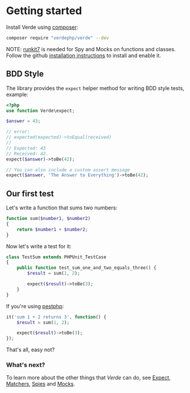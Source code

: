 # Getting started

Install Verde using [composer](https://getcomposer.org):

```sh
composer require "verdephp/verde" --dev
```

NOTE: [runkit7](https://github.com/runkit7/runkit7¬) is needed for Spy and Mocks on functions and classes. Follow the github [installation instructions](https://github.com/runkit7/runkit7#installation) to install and enable it.

## BDD Style

The library provides the `expect` helper method for writing BDD style tests, example:

```php
<?php
use function Verde\expect;

$answer = 43;

// error: 
// expected(expected)->toEqual(received)
//
// Expected: 43
// Received: 42.
expect($answer)->toBe(42);

// You can also include a custom assert message
expect($answer, 'The Answer to Everything')->toBe(42);
```

## Our first test

Let's write a function that sums two numbers:

```php
function sum($number1, $number2)
{
    return $number1 + $number2;
}
```

Now let's write a test for it:

```php
class TestSum extends PHPUnit_TestCase
{
    public function test_sum_one_and_two_equals_three() {
        $result = sum(1, 2);

        expect($result)->toBe(3);
    }
}
```

If you're using [pestphp](https://pestphp.com/):

```php
it('sum 1 + 2 returns 3', function() {
    $result = sum(1, 2);

    expect($result)->toBe(3);
});
```

That's all, easy not?

### What's next?

To learn more about the other things that _Verde_ can do, see [Expect](expect.md), [Matchers](matchers.html), [Spies](/en/spies.html) and [Mocks](/en/mocks.html).

